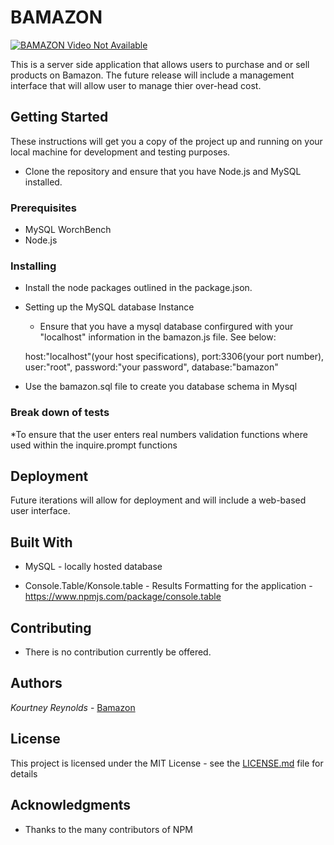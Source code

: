 # BAMAZON


[![BAMAZON Video Not Available](http://img.youtube.com/vi/A3L9x6zvGc/0.jpg)](http://www.youtube.com/watch?v=A3L9x6zvGc)


This is a server side application that allows users to purchase and or sell products on Bamazon. The future release will include a management interface that will allow user to manage thier over-head cost.

## Getting Started
These instructions will get you a copy of the project up and running on your local machine for development and testing purposes. 


* Clone the repository and ensure that you have Node.js and MySQL installed.


### Prerequisites

* MySQL WorchBench
* Node.js

### Installing
* Install the node packages outlined in the package.json.

* Setting up the MySQL database Instance
    * Ensure that you have a mysql database confirgured with  your "localhost" information in the
    bamazon.js file. See below:

    host:"localhost"(your host specifications),
    port:3306(your port number),
    user:"root",
    password:"your password",
    database:"bamazon"

* Use the bamazon.sql file to create you database schema in Mysql 




### Break down of tests

*To ensure that the user enters real numbers validation functions where used within the inquire.prompt functions



## Deployment

Future iterations will allow for deployment and will include a web-based user interface.

## Built With

* MySQL - locally hosted database

* Console.Table/Konsole.table - Results Formatting for  the application -https://www.npmjs.com/package/console.table


## Contributing

* There is no contribution currently be offered.

## Authors

*Kourtney Reynolds* - [Bamazon](https://github.com/nukepowermaiden2025/Bamazon)



## License

This project is licensed under the MIT License - see the [LICENSE.md](LICENSE.md) file for details

## Acknowledgments

* Thanks to the many contributors of NPM


